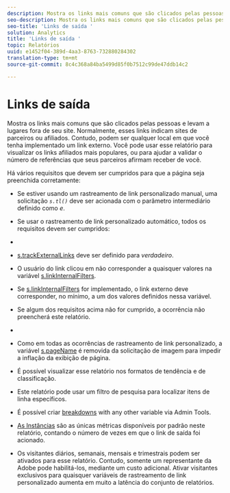 ```yaml
---
description: Mostra os links mais comuns que são clicados pelas pessoas e levam a lugares fora de seu site. Normalmente, esses links indicam sites de parceiros ou afiliados. Contudo, podem ser qualquer local em que você tenha implementado um link externo. Você pode usar esse relatório para visualizar os links afiliados mais populares, ou para ajudar a validar o número de referências que seus parceiros afirmam receber de você.
seo-description: Mostra os links mais comuns que são clicados pelas pessoas e levam a lugares fora de seu site. Normalmente, esses links indicam sites de parceiros ou afiliados. Contudo, podem ser qualquer local em que você tenha implementado um link externo. Você pode usar esse relatório para visualizar os links afiliados mais populares, ou para ajudar a validar o número de referências que seus parceiros afirmam receber de você.
seo-title: 'Links de saída '
solution: Analytics
title: 'Links de saída '
topic: Relatórios
uuid: e1452f04-389d-4aa3-8763-732880284302
translation-type: tm+mt
source-git-commit: 8c4c368a84ba5499d85f0b7512c99de47ddb14c2

---
```



# Links de saída 

Mostra os links mais comuns que são clicados pelas pessoas e levam a lugares fora de seu site. Normalmente, esses links indicam sites de parceiros ou afiliados. Contudo, podem ser qualquer local em que você tenha implementado um link externo. Você pode usar esse relatório para visualizar os links afiliados mais populares, ou para ajudar a validar o número de referências que seus parceiros afirmam receber de você.

Há vários requisitos que devem ser cumpridos para que a página seja preenchida corretamente:

* Se estiver usando um rastreamento de link personalizado manual, uma solicitação *`s.tl()`* deve ser acionada com o parâmetro intermediário definido como *e*.

* Se usar o rastreamento de link personalizado automático, todos os requisitos devem ser cumpridos:
* 

   * [s.trackExternalLinks](https://marketing.adobe.com/resources/help/en_US/sc/implement/c_trackexlinks.html) deve ser definido para *verdadeiro*.

   * O usuário do link clicou em não corresponder a quaisquer valores na variável [s.linkInternalFilters](https://marketing.adobe.com/resources/help/en_US/sc/implement/c_linkinfilters.html).
   * Se [s.linkInternalFilters](https://marketing.adobe.com/resources/help/en_US/sc/implement/c_linkinfilters.html) for implementado, o link externo deve corresponder, no mínimo, a um dos valores definidos nessa variável.

* Se algum dos requisitos acima não for cumprido, a ocorrência não preencherá este relatório.

* 
* Como em todas as ocorrências de rastreamento de link personalizado, a variável [s.pageName](https://marketing.adobe.com/resources/help/en_US/sc/implement/c_pagename.html) é removida da solicitação de imagem para impedir a inflação da exibição de página.
* É possível visualizar esse relatório nos formatos de tendência e de classificação.
* Este relatório pode usar um filtro de pesquisa para localizar itens de linha específicos.
* É possível criar [breakdowns](/help/analyze/reports-analytics/reports-customize/breakdowns.md) with any other variable via Admin Tools.
* [As Instâncias](/help/components/c-variables/c-metrics/metrics-instance.md) são as únicas métricas disponíveis por padrão neste relatório, contando o número de vezes em que o link de saída foi acionado.
* Os visitantes diários, semanais, mensais e trimestrais podem ser ativados para esse relatório. Contudo, somente um representante da Adobe pode habilitá-los, mediante um custo adicional. Ativar visitantes exclusivos para quaisquer variáveis de rastreamento de link personalizado aumenta em muito a latência do conjunto de relatórios.

